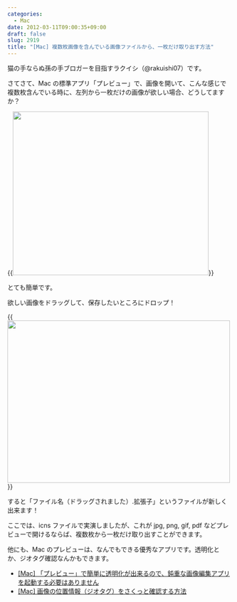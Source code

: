 ```yaml
---
categories:
  - Mac
date: 2012-03-11T09:00:35+09:00
draft: false
slug: 2919
title: "[Mac] 複数枚画像を含んでいる画像ファイルから、一枚だけ取り出す方法"
---
```


猫の手ならぬ孫の手ブロガーを目指すラクイシ（@rakuishi07）です。

さてさて、Mac の標準アプリ「プレビュー」で、画像を開いて、こんな感じで複数枚含んでいる時に、左列から一枚だけの画像が欲しい場合、どうしてますか？

{{<img alt="" src="/images/2012/03/2919_1.png" width="440" height="368">}}

とても簡単です。

欲しい画像をドラッグして、保存したいところにドロップ！

{{<img alt="" src="/images/2012/03/2919_2.png" width="500" height="365">}}

すると「ファイル名（ドラッグされました）.拡張子」というファイルが新しく出来ます！

ここでは、icns ファイルで実演しましたが、これが jpg, png, gif, pdf などプレビューで開けるならば、複数枚から一枚だけ取り出すことができます。

他にも、Mac のプレビューは、なんでもできる優秀なアプリです。透明化とか、ジオタグ確認なんかもできます。

* [[Mac] 「プレビュー」で簡単に透明化が出来るので、鈍重な画像編集アプリを起動する必要はありません](http://rakuishi.com/archives/1945/)
* [[Mac] 画像の位置情報（ジオタグ）をさくっと確認する方法](http://rakuishi.com/archives/2104/)
